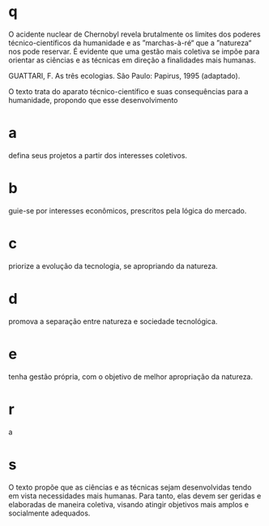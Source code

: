 # q
O acidente nuclear de Chernobyl revela brutalmente os limites dos poderes técnico-científicos da humanidade e as ”marchas-à-ré“ que a ”natureza“ nos pode reservar. É evidente que uma gestão mais coletiva se impõe para orientar as ciências e as técnicas em direção a finalidades mais humanas.

GUATTARI, F. As três ecologias. São Paulo: Papirus, 1995 (adaptado).

O texto trata do aparato técnico-científico e suas consequências para a humanidade, propondo que esse desenvolvimento

# a
defina seus projetos a partir dos interesses coletivos.

# b
guie-se por interesses econômicos, prescritos pela lógica do mercado.

# c
priorize a evolução da tecnologia, se apropriando da natureza.

# d
promova a separação entre natureza e sociedade tecnológica.

# e
tenha gestão própria, com o objetivo de melhor apropriação da natureza.

# r
a

# s
O texto propõe que as ciências e as técnicas sejam desenvolvidas tendo em vista necessidades mais humanas. Para tanto, elas devem ser geridas e elaboradas de maneira coletiva, visando atingir objetivos mais amplos e socialmente adequados.
